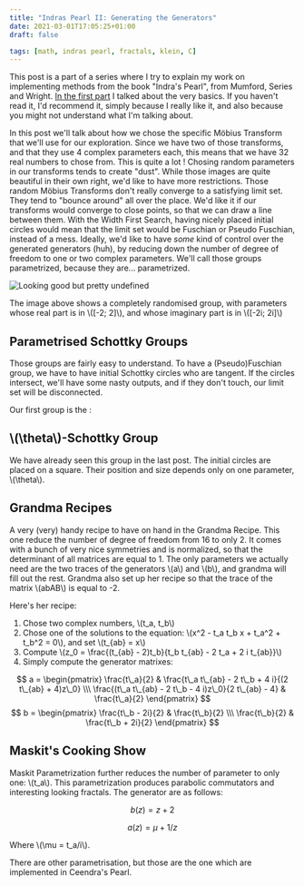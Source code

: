 ```yaml
---
title: "Indras Pearl II: Generating the Generators"
date: 2021-03-01T17:05:25+01:00
draft: false 

tags: [math, indras pearl, fractals, klein, C]
---
```


This post is a part of a series where I try to explain my work on implementing methods from the book "Indra's Pearl", from Mumford, Series and Wright. [In the first part]() I talked about the very basics. If you haven't read it, I'd recommend it, simply because I really like it, and also because you might not understand what I'm talking about.

In this post we'll talk about how we chose the specific Möbius Transform that we'll use for our exploration. Since we have two of those transforms, and that they use 4 complex parameters each, this means that we have 32 real numbers to chose from. This is quite a lot ! Chosing random parameters in our transforms tends to create "dust". While those images are quite beautiful in their own right, we'd like  to have more restrictions. Those random Möbius Transforms don't really converge to a satisfying limit set. They tend to "bounce around" all over the place. We'd like it if our transforms would converge to close points, so that we can draw a line between them. With the Width First Search, having nicely placed initial circles would mean that the limit set would be Fuschian or Pseudo Fuschian, instead of a mess. Ideally, we'd like to have _some_ kind of control over the generated generators (huh), by reducing down the number of degree of freedom to one or two complex parameters. We'll call those groups parametrized, because they are... parametrized.

![Looking good but pretty undefined](/indras2/nuage.png)

The image above shows a completely randomised group, with parameters whose real part is in \\([-2; 2]\\), and whose imaginary part is in \\([-2i; 2i]\\)

## Parametrised Schottky Groups
Those groups are fairly easy to understand. To have a (Pseudo)Fuschian group, we have to have initial Schottky circles who are tangent. If the circles intersect, we'll have some nasty outputs, and if they don't touch, our limit set will be disconnected. 

Our first group is the :
## \\(\theta\\)-Schottky Group 
We have already seen this group in the last post. The initial circles are placed on a square. Their position and size depends only on one parameter, \\(\theta\\).

## Grandma Recipes
A very (very) handy recipe to have on hand in the Grandma Recipe. This one reduce the number of degree of freedom from 16 to only 2. It comes with a bunch of very nice symmetries and is normalized, so that the determinant of all matrices are equal to 1. The only parameters we actually need are the two traces of the generators \\(a\\) and \\(b\\), and grandma will fill out the rest. Grandma also set up her recipe so that the trace of the matrix \\(abAB\\) is equal to -2.

Here's her recipe:
1. Chose two complex numbers, \\(t\_a, t\_b\\)
2. Chose one of the solutions to the equation: \\(x^2 - t\_a t\_b x + t\_a^2 + t\_b^2 = 0\\), and set \\(t\_{ab} = x\\) 
3. Compute \\(z\_0 = \frac{(t\_{ab} - 2)t\_b}{t\_b t\_{ab} - 2 t\_a + 2 i t\_{ab}}\\)
4. Simply compute the generator matrixes: 

$$
a = \begin{pmatrix}
\frac{t\_a}{2} & \frac{t\_a t\_{ab} - 2 t\_b + 4 i}{(2 t\_{ab} + 4)z\_0} \\\ 
\frac{(t\_a t\_{ab} - 2 t\_b - 4 i)z\_0}{2 t\_{ab} - 4} & \frac{t\_a}{2} 
\end{pmatrix}
$$
$$
b = \begin{pmatrix}
\frac{t\_b - 2i}{2} & \frac{t\_b}{2} \\\ 
\frac{t\_b}{2} & \frac{t\_b + 2i}{2}
\end{pmatrix}
$$

## Maskit's Cooking Show
Maskit Parametrization further reduces the number of parameter to only one: \\(t\_a\\). This parametrization produces parabolic commutators and interesting looking fractals. The generator are as follows:

$$
b(z) = z + 2
$$

$$
a(z) = \mu + 1/z
$$

Where \\(\mu = t\_a/i\\).

There are other parametrisation, but those are the one which are implemented in Ceendra's Pearl. 
